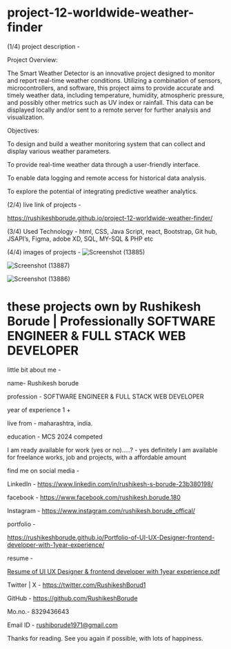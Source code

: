 # project-12-worldwide-weather-finder

(1/4)  project description - 

Project Overview:

The Smart Weather Detector is an innovative project designed to monitor and report real-time weather conditions. Utilizing a combination of sensors, microcontrollers, and software, this project aims to provide accurate and timely weather data, including temperature, humidity, atmospheric pressure, and possibly other metrics such as UV index or rainfall. This data can be displayed locally and/or sent to a remote server for further analysis and visualization.

Objectives:

To design and build a weather monitoring system that can collect and display various weather parameters.

To provide real-time weather data through a user-friendly interface.

To enable data logging and remote access for historical data analysis.

To explore the potential of integrating predictive weather analytics.



(2/4)  live link of projects -


https://rushikeshborude.github.io/project-12-worldwide-weather-finder/


(3/4)  Used Technology - 
html, CSS, Java Script, react, Bootstrap, Git hub, JSAPI’s, Figma, adobe XD, SQL, MY-SQL & PHP etc

(4/4)  images of projects - 
![Screenshot (13885)](https://github.com/RushikeshBorude/project-12-worldwide-weather-finder/assets/86228914/45351acd-b4d1-4056-97a1-65e019bb651e)






![Screenshot (13887)](https://github.com/RushikeshBorude/project-12-worldwide-weather-finder/assets/86228914/07a3b812-5298-417d-b053-635578330654)






![Screenshot (13886)](https://github.com/RushikeshBorude/project-12-worldwide-weather-finder/assets/86228914/f6545acf-5723-406a-a46f-3ad566f4fdc6)





# these projects own by Rushikesh Borude | Professionally SOFTWARE ENGINEER & FULL STACK WEB DEVELOPER


little bit about me - 

name- Rushikesh borude

profession - SOFTWARE ENGINEER & FULL STACK WEB DEVELOPER

year of experience 1 +

live from - maharashtra, india.

education - MCS 2024 competed

I am ready available for work (yes or no).....?  -  yes definitely I am available for freelance works, job and projects, with a affordable amount



find me on social media - 

LinkedIn -  https://www.linkedin.com/in/rushikesh-s-borude-23b380198/ 

facebook -  https://www.facebook.com/rushikesh.borude.180 

Instagram - https://www.instagram.com/rushikesh.borude_offical/

portfolio   -   

 https://rushikeshborude.github.io/Portfolio-of-UI-UX-Designer-frontend-developer-with-1year-experience/


resume - 

[Resume of UI UX Designer & frontend developer with 1year experience.pdf](https://github.com/user-attachments/files/15759236/Resume.of.UI.UX.Designer.frontend.developer.with.1year.experience.pdf)




Twitter | X - https://twitter.com/RushikeshBorud1 

GitHub -  https://github.com/RushikeshBorude 

Mo.no.- 8329436643

Email ID - rushiborude1971@gmail.com


Thanks for reading. See you again if possible, with lots of happiness.


